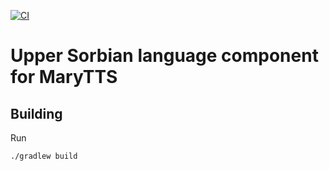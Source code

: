 [![CI](https://github.com/marytts/marytts-lang-hsb/actions/workflows/main.yml/badge.svg)](https://github.com/marytts/marytts-lang-hsb/actions/workflows/main.yml)

Upper Sorbian language component for MaryTTS
============================================

Building
--------

Run

    ./gradlew build
